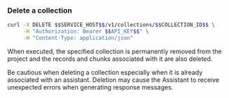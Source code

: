 ### Delete a collection

```bash
curl -X DELETE $$SERVICE_HOST$$/v1/collections/$$COLLECTION_ID$$ \
     -H "Authorization: Bearer $$API_KEY$$" \
     -H "Content-Type: application/json"
```

When executed, the specified collection is permanently removed from the project and the records and chunks associated with it are also deleted.

Be cautious when deleting a collection especially when it is already associated with an assistant.
Deletion may cause the Assistant to receive unexpected errors when generating response messages.

